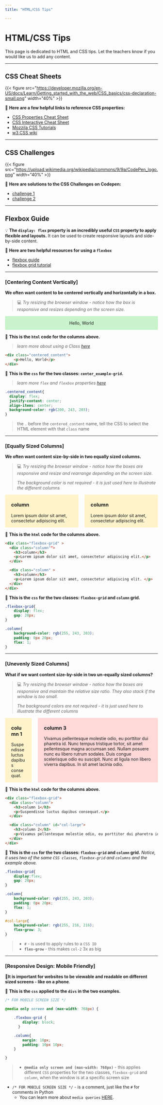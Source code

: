 ```yaml
---
title: "HTML/CSS Tips" 

---
```

<style>

/* FOR CSS INTRO */

h1.css_intro{
  color: pink;
  text-decoration: underline;
}



/* FOR FLEX BOX */

.centered_content{
  display: flex;
  justify-content: center;
  align-items: center;
  background-color: rgb(200, 243, 203);
}

.flexbox-grid{
    display:flex;
    gap: 20px;
}

.column{
    background-color: rgb(255, 243, 203);
    padding: 0px 20px;
    flex: 1;
}


#col-large{
    background-color: rgb(255, 216, 216);
    flex-grow: 3; 
}



/* FOR MOBILE SCREEN SIZE */

@media only screen and (max-width: 768px) {


    .flexbox-grid {
        display: block;
      }

    .column{
        margin: 10px;
        padding: 10px 10px; 
    }

}
</style>

# HTML/CSS Tips

This page is dedicated to HTML and CSS tips. Let the teachers know if you would like us to add any content. 

---

## CSS Cheat Sheets


{{< figure src="https://developer.mozilla.org/en-US/docs/Learn/Getting_started_with_the_web/CSS_basics/css-declaration-small.png" width="40%" >}}

🔗 **Here are a few helpful links to reference CSS properties:**
- [CSS Properties Cheat Sheet](https://web.stanford.edu/group/csp/cs21/csscheatsheet.pdf)
- [CSS Interactive Cheat Sheet](https://htmlcheatsheet.com/css/)
- [Mozzila CSS Tutorials](https://developer.mozilla.org/en-US/docs/Web/CSS)
- [w3 CSS wiki](https://www.w3schools.com/css/css_intro.asp)

---

## CSS Challenges

{{< figure src="https://upload.wikimedia.org/wikipedia/commons/9/9a/CodePen_logo.png" width="40%" >}}


🔗 **Here are solutions to the CSS Challenges on Codepen:**
- [challenge 1](https://codepen.io/eqbrown/pen/bGZEZap)
- [challenge 2](https://codepen.io/eqbrown/details/KKEzrYW)


---


## Flexbox Guide

💡 **The `display: flex` property is an incredibly useful `CSS` property to apply flexible and layouts.** It can be used to create responsive layouts and side-by-side content. 

📖 **Here are two helpful resources for using a `flexbox`**
- [flexbox guide](https://css-tricks.com/snippets/css/a-guide-to-flexbox/)
- [flexbox grid tutorial](https://kevinsguides.com/guides/webdev/css/creating-a-simple-flexbox-grid)

---

### [Centering Content Vertically]

**We often want content to be centered vertically and horizontally in a box.**
> 💻 *Try resizing the browser window - notice how the box is *responsive* and resizes depending on the screen size.*


<div class="centered_content">
    <p>Hello, World</p>
</div>

👀 **This is the `html` code for the columns above.** 
> *learn more about using a Class [here](https://blog.hubspot.com/website/what-is-css-class)*
```html
<div class="centered_content">
    <p>Hello, World</p>
</div>
```


👀 **This is the `css` for the two classes: `center_example-grid`.** 
> *learn more `flex` and `flexbox` properties [here](https://css-tricks.com/snippets/css/a-guide-to-flexbox/)*
```css
.centered_content{
  display: flex;
  justify-content: center;
  align-items: center;
  background-color: rgb(200, 243, 203);
}
```
> the `.` before the `centered_content` name, tell the CSS to select the HTML element with that `class` name

---

### [Equally Sized Columns]

**We often want content size-by-side in two equally sized columns.**

> 💻 *Try resizing the browser window - notice how the boxes are *responsive* and resize and rearrange depending on the screen size.*
>
> *The background color is not required - it is just used here to illustrate the different columns*

<div class="flexbox-grid" >
  <div class="column"">
    <h3>column</h3>
    <p>Lorem ipsum dolor sit amet, consectetur adipiscing elit.</p>
  </div>

  <div class="column" >
    <h3>column</h3>
    <p>Lorem ipsum dolor sit amet, consectetur adipiscing elit. </p>
  </div>
</div>


👀 **This is the `html` code for the columns above.** 

```html
<div class="flexbox-grid" >
  <div class="column"">
    <h3>column</h3>
    <p>Lorem ipsum dolor sit amet, consectetur adipiscing elit.</p>
  </div>

  <div class="column" >
    <h3>column</h3>
    <p>Lorem ipsum dolor sit amet, consectetur adipiscing elit. </p>
  </div>
</div>
```

👀 **This is the `css` for the two classes: `flexbox-grid` and `column` grid.** 

```css
.flexbox-grid{
    display: flex;
    gap: 20px; 
}

.column{
    background-color: rgb(255, 243, 203);
    padding: 0px 20px;
    flex: 1;
}
```

---


### [Unevenly Sized Columns]

**What if we want content size-by-side in two un-equally sized columns?**

> 💻 *Try resizing the browser window - notice how the boxes are *responsive* and maintain the relative size ratio. They also stack if the window is too small.*
>
> *The background colors are not required - it is just used here to illustrate the different columns*

<div class="flexbox-grid">
  <div class="column">
    <h3>column 1</h3>
    <p>Suspendisse luctus dapibus consequat.</p>
  </div>

  <div class="column" id="col-large">
    <h3>column 3</h3>
    <p>Vivamus pellentesque molestie odio, eu porttitor dui pharetra id. Nunc tempus tristique tortor, sit amet pellentesque magna accumsan sed. Nullam posuere nunc eu libero rutrum sodales. Duis congue scelerisque odio eu suscipit. Nunc at ligula non libero viverra dapibus. In sit amet lacinia odio.</p>
  </div>
</div>

👀 **This is the `html` code for the columns above.** 

```html
<div class="flexbox-grid">
  <div class="column">
    <h3>column 1</h3>
    <p>Suspendisse luctus dapibus consequat.</p>
  </div>

  <div class="column" id="col-large">
    <h3>column 2</h3>
    <p>Vivamus pellentesque molestie odio, eu porttitor dui pharetra id. Nunc tempus tristique tortor, sit amet pellentesque magna accumsan sed. Nullam posuere nunc eu libero rutrum sodales. Duis congue scelerisque odio eu suscipit. Nunc at ligula non libero viverra dapibus. In sit amet lacinia odio.</p>
  </div>
</div>
```

👀 **This is the `css` for the two classes: `flexbox-grid` and `column` grid.** *Notice, it uses two of the same `CSS classes`, `flexbox-grid` and `columns` and the example above.*

```css
.flexbox-grid{
    display:flex;
    gap: 20px; 
}

.column{
    background-color: rgb(255, 243, 203);
    padding: 0px 20px;
    flex: 1;
}

#col-large{
    background-color: rgb(255, 216, 216);
    flex-grow: 3; 
}
```
> - `#` - is used to apply rules to a `CSS ID`
> - **`flex-grow`** - this makes `col-2` 3x as big

---


### [Responsive Design: Mobile Friendly]

📱**It is important for websites to be viewable and readable on different sized screens - like on a phone**. 

👀 **This is the `css` applied to the `divs` in the two examples.** 

```css
/* FOR MOBILE SCREEN SIZE */

@media only screen and (max-width: 768px) {

    .flexbox-grid {
        display: block;
      }

    .column{
        margin: 10px;
        padding: 10px 10px; 
    }

}
```
> - **`@media only screen and (max-width: 768px)`** - this applies different `CSS` properties for the two classes, `flexbox-grid` and `column`, when the window is at a specific screen size
- `/* FOR MOBILE SCREEN SIZE */` - is a comment, just like the `#` for comments in Python 
  - You can learn more about `media queries` [HERE](https://www.w3schools.com/css/css_rwd_mediaqueries.asp).